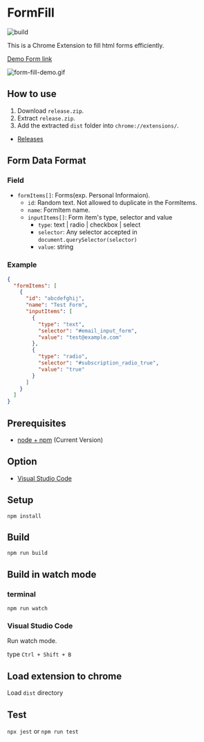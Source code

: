 # FormFill

![build](https://github.com/YuheiNakasaka/form-fill/workflows/build/badge.svg)

This is a Chrome Extension to fill html forms efficiently.

[Demo Form link](https://docs.google.com/forms/d/e/1FAIpQLSd1z-AY1R_cEkLPhqMBUQQfL4XqG6Jz1EWAUzRE1Sa5wk3iHg/viewform)

![form-fill-demo.gif](https://user-images.githubusercontent.com/1421093/179503211-843f5021-d517-431f-8529-eb61af81545a.gif)

## How to use

1. Download `release.zip`.
2. Extract `release.zip`.
3. Add the extracted `dist` folder into `chrome://extensions/`.

- [Releases](https://github.com/YuheiNakasaka/form-fill/releases)

## Form Data Format

### Field

- `formItems[]`: Forms(exp. Personal Informaion).
  - `id`: Random text. Not allowed to duplicate in the FormItems.
  - `name`: FormItem name.
  - `inputItems[]`: Form item's type, selector and value
    - `type`: text | radio | checkbox | select
    - `selector`: Any selector accepted in `document.querySelector(selector)`
    - `value`: string

### Example

```json
{
  "formItems": [
    {
      "id": "abcdefghij",
      "name": "Test Form",
      "inputItems": [
        {
          "type": "text",
          "selector": "#email_input_form",
          "value": "test@example.com"
        },
        {
          "type": "radio",
          "selector": "#subscription_radio_true",
          "value": "true"
        }
      ]
    }
  ]
}
```

## Prerequisites

- [node + npm](https://nodejs.org/) (Current Version)

## Option

- [Visual Studio Code](https://code.visualstudio.com/)

## Setup

```
npm install
```

## Build

```
npm run build
```

## Build in watch mode

### terminal

```
npm run watch
```

### Visual Studio Code

Run watch mode.

type `Ctrl + Shift + B`

## Load extension to chrome

Load `dist` directory

## Test

`npx jest` or `npm run test`
